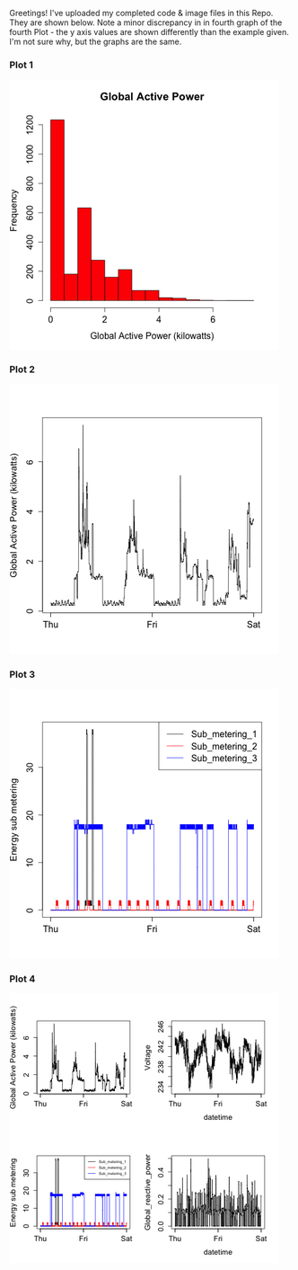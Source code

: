 Greetings! I've uploaded my completed code & image files in this Repo. They are shown below. Note a minor discrepancy in in fourth graph of the fourth Plot - the y axis values are shown differently than the example given. I'm not sure why, but the graphs are the same.


### Plot 1


![plot of chunk unnamed-chunk-2](Plot1.png) 


### Plot 2

![plot of chunk unnamed-chunk-3](Plot2.png) 


### Plot 3

![plot of chunk unnamed-chunk-4](Plot3.png) 


### Plot 4

![plot of chunk unnamed-chunk-5](Plot4.png) 

